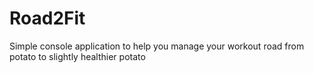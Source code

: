 # Road2Fit
Simple console application to help you manage your workout road from potato to slightly healthier potato
